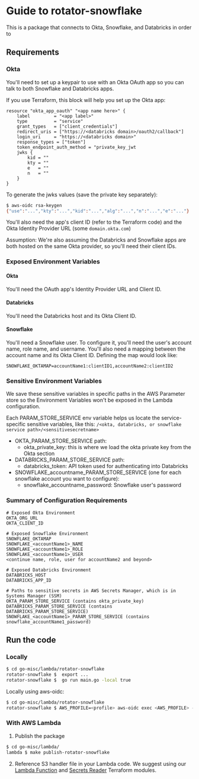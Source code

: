 # Guide to rotator-snowflake
This is a package that connects to Okta, Snowflake, and Databricks in order to 

## Requirements
### Okta
You'll need to set up a keypair to use with an Okta OAuth app so you can talk to both Snowflake and Databricks apps.

If you use Terraform, this block will help you set up the Okta app:
```hcl
resource "okta_app_oauth" "<app name here>" {
    label         = "<app label>"
    type          = "service"
    grant_types   = ["client_credentials"]
    redirect_uris = ["https://<databricks domain>/oauth2/callback"]
    login_uri     = "https://<databricks domain>"
    response_types = ["token"]
    token_endpoint_auth_method = "private_key_jwt
    jwks {
        kid = ""
        kty = ""
        e   = ""
        n   = ""
    }
}
```
To generate the jwks values (save the private key separately):
```bash
$ aws-oidc rsa-keygen 
{"use":"...","kty":"...","kid":"...","alg":"...","n":"...","e":"..."}
```

You'll also need the app's client ID (refer to the Terraform code) and the Okta Identity Provider URL (some `domain.okta.com`) 

Assumption: We're also assuming the Databricks and Snowflake apps are both hosted on the same Okta provider, so you'll need their client IDs. 

### Exposed Environment Variables
#### Okta
You'll need the OAuth app's Identity Provider URL and Client ID. 

#### Databricks
You'll need the Databricks host and its Okta Client ID. 

#### Snowflake
You'll need a Snowflake user. To configure it, you'll need the user's account name, role name, and username. You'll also need a mapping between the account name and its Okta Client ID. Defining the map would look like:
```
SNOWFLAKE_OKTAMAP=accountName1:clientID1,accountName2:clientID2
```

### Sensitive Environment Variables
We save these sensitive variables in specific paths in the AWS Parameter store so the Environment Variables won't be exposed in the Lambda configuration.

Each PARAM_STORE_SERVICE env variable helps us locate the service-specific sensitive variables, like this: `/<okta, databricks, or snowflake service path>/<sensitivesecretname>`
* OKTA_PARAM_STORE_SERVICE path:  
  * okta_private_key: this is where we load the okta private key from the Okta section  
* DATABRICKS_PARAM_STORE_SERVICE path:  
  * databricks_token: API token used for authenticating into Databricks  
* SNOWFLAKE_accountname_PARAM_STORE_SERVICE (one for each snowflake account you want to configure):  
  * snowflake_accountname_password: Snowflake user's password

### Summary of Configuration Requirements
```
# Exposed Okta Environment
OKTA_ORG_URL
OKTA_CLIENT_ID 

# Exposed Snowflake Environment
SNOWFLAKE_OKTAMAP
SNOWFLAKE_<accountName1>_NAME
SNOWFLAKE_<accountName1>_ROLE 
SNOWFLAKE_<accountName1>_USER 
<continue name, role, user for accountName2 and beyond>

# Exposed Databricks Environment
DATABRICKS_HOST
DATABRICKS_APP_ID

# Paths to sensitive secrets in AWS Secrets Manager, which is in Systems Manager (SSM)
OKTA_PARAM_STORE_SERVICE (contains okta_private_key)
DATABRICKS_PARAM_STORE_SERVICE (contains DATABRICKS_PARAM_STORE_SERVICE)
SNOWFLAKE_<accountName1>_PARAM_STORE_SERVICE (contains snowflake_accountName1_password)
```

## Run the code
### Locally
```bash
$ cd go-misc/lambda/rotator-snowflake
rotator-snowflake $  export ...
rotator-snowflake $  go run main.go -local true
```
Locally using aws-oidc:
```bash
$ cd go-misc/lambda/rotator-snowflake
rotator-snowflake $ AWS_PROFILE=<profile> aws-oidc exec <AWS_PROFILE> -- go run main.go -local true
```
### With AWS Lambda
1. Publish the package
```bash
$ cd go-misc/lambda/
lambda $ make publish-rotator-snowflake
```
2. Reference S3 handler file in your Lambda code. We suggest using our [Lambda Function](https://github.com/chanzuckerberg/cztack/tree/main/aws-lambda-function) and [Secrets Reader](https://github.com/chanzuckerberg/cztack/tree/main/aws-iam-secrets-reader-policy) Terraform modules.
